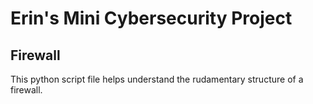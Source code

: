 # Erin's Mini Cybersecurity Project

## Firewall

This python script file helps understand the rudamentary structure of a firewall.
